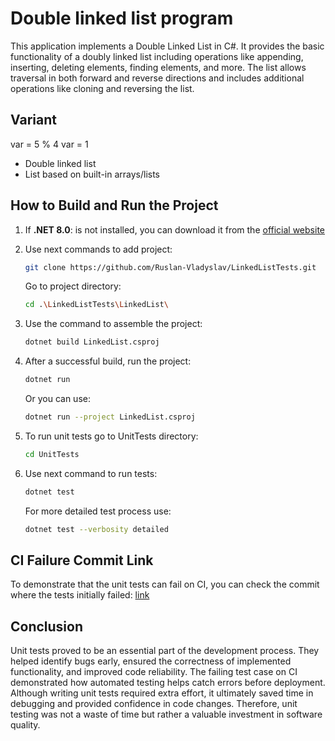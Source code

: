﻿# Double linked list program

  This application implements a Double Linked List in C#. It provides the basic functionality of a doubly linked list including operations like appending, inserting, deleting elements, finding elements, and more. The list allows traversal in both forward and reverse directions and includes additional operations like cloning and reversing the list.

## Variant
var = 5 % 4 
var = 1

- Double linked list
- List based on built-in arrays/lists

## How to Build and Run the Project
1. If **.NET 8.0**: is not installed, you can download it from the [official website](https://dotnet.microsoft.com/en-us/download)

2. Use next commands to add project:
   ```bash
   git clone https://github.com/Ruslan-Vladyslav/LinkedListTests.git
   ```
   Go to project directory:
   ```bash
   cd .\LinkedListTests\LinkedList\
   ```
3. Use the command to assemble the project:
   ```bash
   dotnet build LinkedList.csproj
   ```
4. After a successful build, run the project:
   ```bash
   dotnet run
   ```
   Or you can use:
   ```bash
   dotnet run --project LinkedList.csproj
   ```
5. To run unit tests go to UnitTests directory:
   ```bash
   cd UnitTests
   ```
6. Use next command to run tests:
   ```bash
   dotnet test
   ```
   For more detailed test process use:
   ```bash
   dotnet test --verbosity detailed
   ```
## CI Failure Commit Link
  To demonstrate that the unit tests can fail on CI, you can check the commit where the tests initially failed: [link](https://github.com/Ruslan-Vladyslav/LinkedListTests/commit/4da380400aded6470d6e1c0bfbbb81a129ca0baa)

## Conclusion
  Unit tests proved to be an essential part of the development process. They helped identify bugs early, ensured the correctness of implemented functionality, and improved code reliability. The failing test case on CI demonstrated how automated testing helps catch errors before deployment. Although writing unit tests required extra effort, it ultimately saved time in debugging and provided confidence in code changes. Therefore, unit testing was not a waste of time but rather a valuable investment in software quality.
